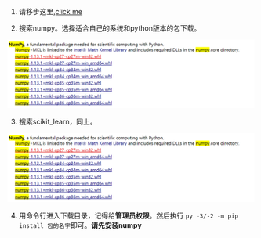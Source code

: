 1. 请移步这里,[click me](http://www.lfd.uci.edu/~gohlke/pythonlibs/)

2. 搜索numpy。选择适合自己的系统和python版本的包下载。

![](windows下安装scikit_learn/1.png)

3. 搜索scikit_learn，同上。

![](windows下安装scikit_learn/1.png)

4. 用命令行进入下载目录，记得给**管理员权限**。然后执行 `py -3/-2 -m pip install 包的名字`即可。**请先安装numpy**